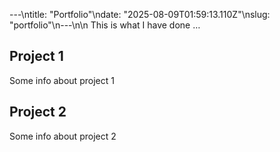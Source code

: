 ---\ntitle: "Portfolio"\ndate: "2025-08-09T01:59:13.110Z"\nslug: "portfolio"\n---\n\n
This is what I have done …


## Project 1

Some info about project 1


## Project 2

Some info about project 2

